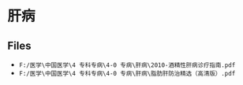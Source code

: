 # 肝病

## Files

- `F:/医学\中国医学\4 专科专病\4-0 专病\肝病\2010-酒精性肝病诊疗指南.pdf`
- `F:/医学\中国医学\4 专科专病\4-0 专病\肝病\脂肪肝防治精选（高清版）.pdf`
